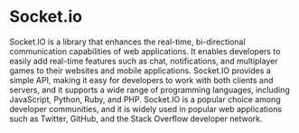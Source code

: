 # Socket.io
<p>
Socket.IO is a library that enhances the real-time, bi-directional communication capabilities of web applications. It enables developers to easily add real-time features such as chat, notifications, and multiplayer games to their websites and mobile applications. Socket.IO provides a simple API, making it easy for developers to work with both clients and servers, and it supports a wide range of programming languages, including JavaScript, Python, Ruby, and PHP. Socket.IO is a popular choice among developer communities, and it is widely used in popular web applications such as Twitter, GitHub, and the Stack Overflow developer network.
</p>